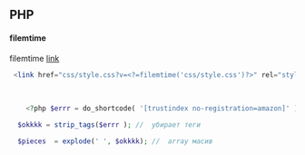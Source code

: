 ## PHP

#### filemtime
filemtime [link](https://www.php.net/manual/en/function.filemtime.php)

```php
 <link href="css/style.css?v=<?=filemtime('css/style.css')?>" rel="stylesheet">
 
 
 
 	<?php $errr = do_shortcode( '[trustindex no-registration=amazon]' );  

  $okkkk = strip_tags($errr ); //  убирает теги

  $pieces  = explode(' ', $okkkk); //  array масив

```

